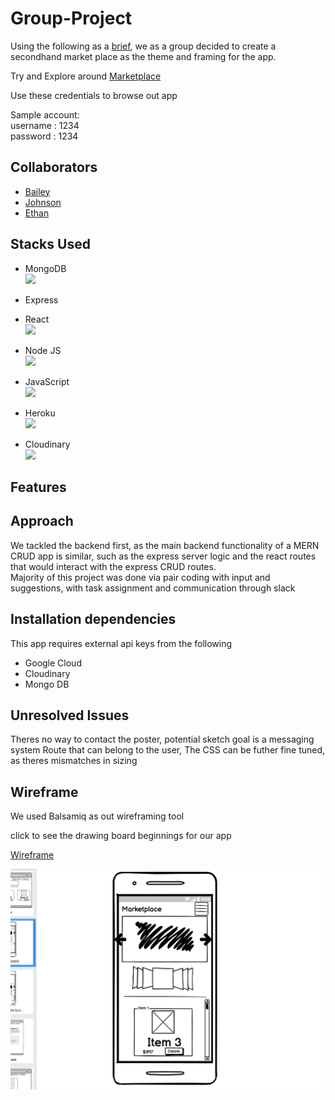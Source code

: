 # Group-Project

Using the following as a [brief](Brief.md), we as a group decided to create a secondhand market place as the theme and framing for the app.

Try and Explore around
[Marketplace](https://jbemarketplace.herokuapp.com/marketplace)

Use these credentials to browse out app

Sample account:
</br>
username : 1234
</br>
password : 1234

## Collaborators

- [Bailey](https://github.com/bdeacon2001)
- [Johnson](https://github.com/Johnson-MintyC)
- [Ethan](https://github.com/EthanGaoo)

## Stacks Used

- MongoDB
  </br>
  ![](https://img.icons8.com/color/40/mongodb.png)
- Express

- React
  </br>
  ![](https://img.icons8.com/office/40/react.png)
- Node JS
  </br>
  ![](https://img.icons8.com/fluency/40/node-js.png)
- JavaScript
  </br>
  ![](https://img.icons8.com/color/40/javascript--v1.png)
- Heroku
  </br>
  ![](https://img.icons8.com/color/40/heroku.png)
- Cloudinary
  </br>
  ![](https://pics.freeicons.io/uploads/icons/png/2182976911536207307-40.png)

## Features

## Approach

We tackled the backend first, as the main backend functionality of a MERN CRUD app is similar, such as the express server logic and the react routes that would interact with the express CRUD routes.
</br>
Majority of this project was done via pair coding with input and suggestions, with task assignment and communication through slack

## Installation dependencies

This app requires external api keys from the following

- Google Cloud
- Cloudinary
- Mongo DB

## Unresolved Issues

Theres no way to contact the poster, potential sketch goal is a messaging system Route that can belong to the user,
The CSS can be futher fine tuned, as theres mismatches in sizing

## Wireframe

We used Balsamiq as out wireframing tool

click to see the drawing board beginnings for our app

[Wireframe](https://balsamiq.cloud/sf7g98b/p51djqu)

![Screenshot1](./screenshots/SS1.png)
